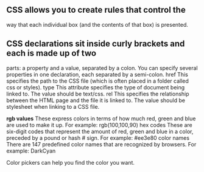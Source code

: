 ## CSS allows you to create rules that control the
way that each individual box (and the contents
of that box) is presented.

## CSS declarations sit inside curly brackets and each is made up of two
parts: a property and a value, separated by a colon. You can specify
several properties in one declaration, each separated by a semi-colon.
href
This specifies the path to the
CSS file (which is often placed in
a folder called css or styles).
type
This attribute specifies the type
of document being linked to. The
value should be text/css.
rel
This specifies the relationship
between the HTML page and
the file it is linked to. The value
should be stylesheet when
linking to a CSS file.

**rgb values**
These express colors in terms
of how much red, green and
blue are used to make it up. For
example: rgb(100,100,90)
 hex codes
These are six-digit codes that
represent the amount of red,
green and blue in a color,
preceded by a pound or hash #
sign. For example: #ee3e80
color names
There are 147 predefined color
names that are recognized
by browsers. For example:
DarkCyan

Color pickers can help you find the color you want.